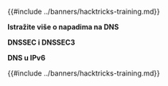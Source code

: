 {{#include ../banners/hacktricks-training.md}}

**Istražite više o napadima na DNS**

**DNSSEC i DNSSEC3**

**DNS u IPv6**

{{#include ../banners/hacktricks-training.md}}
